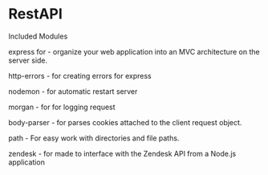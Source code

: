 # RestAPI
 Included Modules
 
 express for - organize your web application into an MVC architecture on the server side.
 
 http-errors - for creating errors for express 
 
 nodemon - for automatic restart server
 
 morgan - for for logging request
 
 body-parser - for  parses cookies attached to the client request object. 
 
 path - For easy work with directories and file paths.
 
 zendesk - for  made to interface with the Zendesk API from a Node.js application

